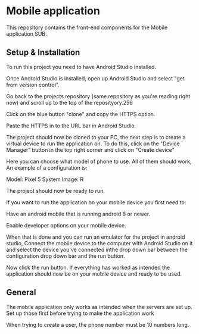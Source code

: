 # Mobile application

This repository contains the front-end components for the Mobile application SUB.

## Setup & Installation
To run this project you need to have Android Studio installed.

Once Android Studio is installed, open up Android Studio and select "get from version control".

Go back to the projects repository (same repository as you're reading right now) and scroll up to the top of the reposityory.256

Click on the blue button "clone" and copy the HTTPS option.

Paste the HTTPS in to the URL bar in Android Studio.

The project should now be cloned to your PC, the next step is to create a virtual device to run the application on. To do this, click on the "Device Manager" button in the top right corner and click on "Create device"

Here you can choose what model of phone to use. All of them should work, An example of a configuration is:

Model: Pixel 5
System Image: R

The project should now be ready to run.

If you want to run the application on your mobile device you first need to:

Have an android mobile that is running android 8 or newer.

Enable developer options on your mobile device.

When that is done and you can run an emulator for the project in android studio, Connect the mobile device to the computer with Android Studio on it and select the device you've connected inthe drop down bar between the configuration drop down bar and the run button.

Now click the run button. If everything has worked as intended the application should now be on your mobile device and ready to be used.

## General

The mobile application only works as intended when the servers are set up. Set up those first before trying to make the application work

When trying to create a user, the phone number must be 10 numbers long.

